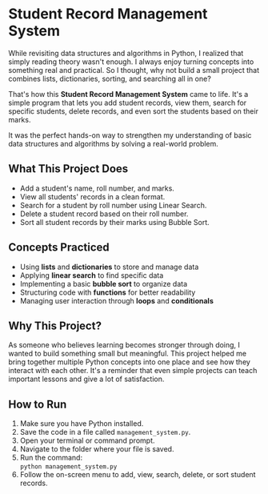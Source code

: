 # Student Record Management System

While revisiting data structures and algorithms in Python, I realized that simply reading theory wasn't enough. I always enjoy turning concepts into something real and practical. So I thought, why not build a small project that combines lists, dictionaries, sorting, and searching all in one?

That's how this **Student Record Management System** came to life. It's a simple program that lets you add student records, view them, search for specific students, delete records, and even sort the students based on their marks.

It was the perfect hands-on way to strengthen my understanding of basic data structures and algorithms by solving a real-world problem.

## What This Project Does
- Add a student's name, roll number, and marks.
- View all students' records in a clean format.
- Search for a student by roll number using Linear Search.
- Delete a student record based on their roll number.
- Sort all student records by their marks using Bubble Sort.

## Concepts Practiced
- Using **lists** and **dictionaries** to store and manage data
- Applying **linear search** to find specific data
- Implementing a basic **bubble sort** to organize data
- Structuring code with **functions** for better readability
- Managing user interaction through **loops** and **conditionals**

## Why This Project?
As someone who believes learning becomes stronger through doing, I wanted to build something small but meaningful. This project helped me bring together multiple Python concepts into one place and see how they interact with each other. It's a reminder that even simple projects can teach important lessons and give a lot of satisfaction.

## How to Run
1. Make sure you have Python installed.
2. Save the code in a file called `management_system.py`.
3. Open your terminal or command prompt.
4. Navigate to the folder where your file is saved.
5. Run the command:  
   `python management_system.py`
6. Follow the on-screen menu to add, view, search, delete, or sort student records.

